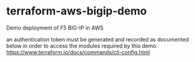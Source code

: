 # terraform-aws-bigip-demo
Demo deployment of F5 BIG-IP in AWS

an authentication token must be generated and recorded as documented below in order to access the modules required by this demo
https://www.terraform.io/docs/commands/cli-config.html